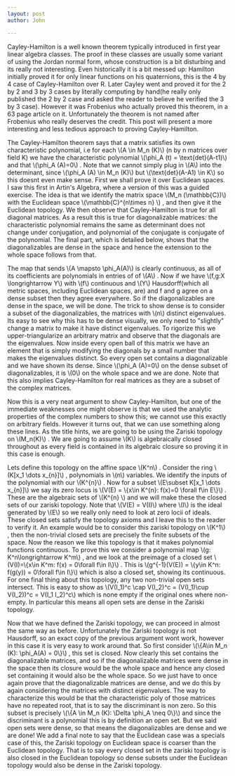 ```yaml
---
layout: post
author: John

---
```

<title>Proof of Cayley-Hamilton using the Zariski Topology</title>
<p>Cayley-Hamilton is a well known theorem typically introduced in first year linear algebra classes. The proof in these classes are usually some variant of using the Jordan normal form, whose construction is a bit disturbing and its really not interesting. Even historically it is a bit messed up: Hamilton initially proved it for only linear functions on his quaternions, this is the 4 by 4 case of Cayley-Hamilton over R. Later Cayley went and proved it for the 2 by 2 and 3 by 3 cases by literally computing by hand(he really only published the 2 by 2 case and asked the reader to believe he verified the 3 by 3 case). However it was Frobenius who actually proved this theorem, in a 63 page article on it. Unfortunately the theorem is not named after Frobenius who really deserves the credit. This post will present a more interesting and less tedious approach to proving Cayley-Hamilton.</p>

<p>The Cayley-Hamilton theorem says that a matrix satisfies its own characteristic polynomial, i.e for each \(A \in M_n (K)\)  (n by n matrices over field K) we have the characteristic polynomial \(\phi_A (t) = \text{det}(A-t1)\) and that \(\phi_A (A)=0\) . Note that we cannot simply plug in \(A\) into the determinant, since \(\phi_A (A) \in M_n (K)\) but \(\text{det}(A-A1) \in K\) so this doesnt even make sense.
First we shall prove it over Euclidean spaces. I saw this first in Artin's Algebra, where a version of this was a guided exercise. The idea is that we identify the matrix space \(M_n (\mathbb{C})\) with the Euclidean space \(\mathbb{C}^{n\times n} \) , and then give it the Euclidean topology. We then observe that Cayley-Hamilton is true for all diagonal matrices. As a result this is true for diagonalizable matrices: the characteristic polynomial remains the same as determinant does not change under conjugation, and polynomial of the conjugate is conjugate of the polynomial. The final part, which is detailed below, shows that the diagonalizables are dense in the space and hence the extension to the whole space follows from that.</p>

<p>The map that sends \(A \mapsto \phi_A(A)\) is clearly continuous, as all of its coefficients are polynomials in entries of of \(A\) . Now if we have \(f,g:X \longrightarrow Y\) with \(f\) continuous and \(Y\) Hausdorff(which all metric spaces, including Euclidean spaces, are) and f and g agree on a dense subset then they agree everywhere. So if the diagonalizables are dense in the space, we will be done. The trick to show dense is to consider a subset of the diagonalizables, the matrices with \(n\) distinct eigenvalues. Its easy to see why this has to be dense visually, we only need to "slightly" change a matrix to make it have distinct eigenvalues. To rigorize this we upper-triangularize an arbitrary matrix and observe that the diagonals are the eigenvalues. Now inside every open ball of this matrix we have an element that is simply modifying the diagonals by a small number that makes the eigenvalues distinct. So every open set contains a diagonalizable and we have shown its dense. Since \(\phi_A (A)=0\) on the dense subset of diagonalizables, it is \(0\) on the whole space and we are done. Note that this also implies Cayley-Hamilton for real matrices as they are a subset of the complex matrices.</p>

<p>Now this is a very neat argument to show Cayley-Hamilton, but one of the immediate weaknesses one might observe is that we used the analytic properties of the complex numbers to show this; we cannot use this exactly on arbitrary fields. However it turns out, that we can use something along these lines. As the title hints, we are going to be using the Zariski topology on \(M_n(K)\) . We are going to assume \(K\) is algebraically closed throughout as every field is contained in its algebraic closure so proving it in this case is enough.</p>

<p>Lets define this topology on the affine space \(K^n\) . Consider the ring \(K[x_1 \dots x_{n}]\) , polynomials in \(n\) variables. We identify the inputs of the polynomial with our \(K^{n}\) . Now for a subset \(E\subset K[x_1 \dots x_{n}]\) we say its zero locus is \(V(E) = \{x\in K^{n}: f(x)=0 \forall f\in E\}\) . These are the algebraic sets of \(K^{n} \) and we will make these the closed sets of our zariski topology. Note that \(V(E) = V(I)\) where \(I\) is the ideal generated by \(E\) so we really only need to look at zero locii of ideals. These closed sets satisfy the topology axioms and I leave this to the reader to verify it. An example would be to consider this zariski topology on \(K^1\) , then the non-trivial closed sets are precisely the finite subsets of the space. Now the reason we like this topology is that it makes polynomial functions continuous. To prove this we consider a polynomial map \(g: K^n\longrightarrow K^m\) , and we look at the preimage of a closed set \(V(I)=\{x\in K^m: f(x) = 0\forall f\in I\}\) . This is \(g^{-1}(V(E)) = \{y\in K^n: f(g(y)) = 0\forall f\in I\}\) which is also a closed set, showing its continuous. For one final thing about this topology, any two non-trivial open sets intersect. This is easy to show as \(V(I_1)^c \cap V(I_2)^c = (V(I_1)\cup V(I_2))^c = V(I_1 I_2)^c\) which is none empty if the original ones where non-empty. In particular this means all open sets are dense in the Zariski topology.</p>

<p>Now that we have defined the Zariski topology, we can proceed in almost the same way as before. Unfortunately the Zariski topology is not Hausdorff, so an exact copy of the previous argument wont work, however in this case it is very easy to work around that. So first consider \(\{A\in M_n (K): \phi_A(A) = 0\}\) , this set is closed. Now clearly this set contains the diagonalizable matrices, and so if the diagonalizable matrices were dense in the space then its closure would be the whole space and hence any closed set containing it would also be the whole space. So we just have to once again prove that the diagonalizable matrices are dense, and we do this by again considering the matrices with distinct eigenvalues. The way to characterize this would be that the characteristic poly of those matrices have no repeated root, that is to say the discriminant is non zero. So this subset is precisely \(\{A \in M_n (K): \Delta \phi_A \neq 0\}\) and since the discriminant is a polynomial this is by definition an open set. But we said open sets were dense, so that means the diagonalizables are dense and we are done!
We add a final note to say that the Euclidean case was a specials case of this, the Zariski topology on Euclidean space is coarser than the Euclidean topology. That is to say every closed set in the zariski topology is also closed in the Euclidean topology so dense subsets under the Euclidean topology would also be dense in the Zariski topology. </p>




